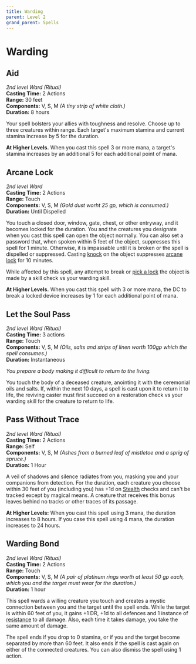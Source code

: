```yaml
---
title: Warding
parent: Level 2
grand_parent: Spells
---
```


# Warding

## Aid
*2nd level Ward (Ritual)*<br>
**Casting Time:** 2 Actions<br>
**Range:** 30 feet<br>
**Components:** V, S, M *(A tiny strip of white cloth.)*<br>
**Duration:** 8 hours

Your spell bolsters your allies with toughness and resolve. Choose up to three creatures within range. Each target's maximum stamina and current stamina increase by 5 for the duration.

**At Higher Levels.** When you cast this spell 3 or more mana, a target's stamina increases by an additional 5 for each additional point of mana.

## Arcane Lock
*2nd level Ward*<br>
**Casting Time:** 2 Actions<br>
**Range:** Touch<br>
**Components:** V, S, M *(Gold dust worht 25 gp, which is consumed.)*<br>
**Duration:** Until Dispelled

You touch a closed door, window, gate, chest, or other entryway, and it becomes locked for the duration. You and the creatures you designate when you cast this spell can open the object normally. You can also set a password that, when spoken within 5 feet of the object, suppresses this spell for 1 minute. Otherwise, it is impassable until it is broken or the spell is dispelled or suppressed. Casting [knock]() on the object suppresses [arcane lock]() for 10 minutes.

While affected by this spell, any attempt to break or [pick a lock](https://stormchaserroleplaying.com/stormchaserRPG/Skills/SleightofHand/PickLock/) the object is made by a skill check vs your warding skill.

**At Higher Levels.** When you cast this spell with 3 or more mana, the DC to break a locked device increases by 1 for each additional point of mana. 

## Let the Soul Pass
*2nd level Ward (Ritual)*<br>
**Casting Time:** 3 actions<br>
**Range:** Touch<br>
**Components:** V, S, M *(Oils, salts and strips of linen worth 100gp which the spell consumes.)*<br>
**Duration:** Instantaneous

*You prepare a body making it difficult to return to the living.*

You touch the body of a deceased creature, anointing it with the ceremonial oils and salts. If, within the next 10 days, a spell is cast upon it to return it to life, the reviving caster must first succeed on a restoration check vs your warding skill for the creature to return to life.

## Pass Without Trace
*2nd level Ward (Ritual)*<br>
**Casting Time:** 2 Actions<br>
**Range:** Self<br>
**Components:** V, S, M *(Ashes from a burned leaf of mistletoe and a sprig of spruce.)*<br>
**Duration:** 1 Hour

A veil of shadows and silence radiates from you, masking you and your companions from detection. For the duration, each creature you choose within 30 feet of you (including you) has +1d on [Stealth](https://stormchaserroleplaying.com/stormchaserRPG/Skills/Stealth/) checks and can't be tracked except by magical means. A creature that receives this bonus leaves behind no tracks or other traces of its passage.

**At Higher Levels:** When you cast this spell using 3 mana, the duration increases to 8 hours. If you case this spell using 4 mana, the duration increases to 24 hours.

## Warding Bond
*2nd level Ward (Ritual)*<br>
**Casting Time:** 2 Actions<br>
**Range:** Touch<br>
**Components:** V, S, M *(A pair of platinum rings worth at least 50 gp each, which you and the target must wear for the duration.)*<br>
**Duration:** 1 hour

This spell wards a willing creature you touch and creates a mystic connection between you and the target until the spell ends. While the target is within 60 feet of you, it gains +1 DR, +1d to all defences and 1 instance of [resistance](https://stormchaserroleplaying.com/stormchaserRPG/General/Damage/Resistance/#resistance-and-vulnerability) to all damage. Also, each time it takes damage, you take the same amount of damage.

The spell ends if you drop to 0 stamina, or if you and the target become separated by more than 60 feet. It also ends if the spell is cast again on either of the connected creatures. You can also dismiss the spell using 1 action.
